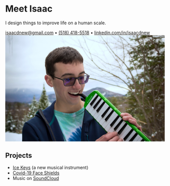 # Meet Isaac

I design things to improve life on a human scale.

[isaacdnew@gmail.com](mailto:isaacdnew@gmail.com) • [(518) 418-5518](tel:1-518-418-5518) • [linkedin.com/in/isaacdnew](https://www.linkedin.com/in/isaacdnew)
![Isaac holding a melodica](general-images/isaac-holding-melodica.jpg)


## Projects

- [Ice Keys](projects/ice-keys/ice-keys.md) (a new musical instrument)
- [Covid-19 Face Shields](projects/covid-shields/covid-shields.md)
- Music on [SoundCloud](https://soundcloud.com/isaacnewcomb/)
